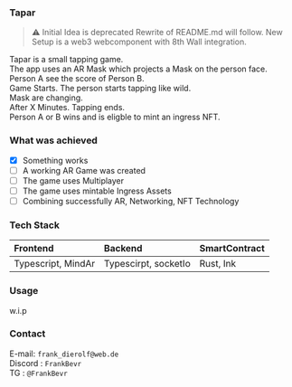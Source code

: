 ### Tapar

> ⚠️ Initial Idea is deprecated
> Rewrite of README.md will follow.
> New Setup is a web3 webcomponent with 8th Wall integration.

Tapar is a small tapping game.  
The app uses an AR Mask which projects a Mask on the person face.  
Person A see the score of Person B.  
Game Starts. The person starts tapping like wild.  
Mask are changing.  
After X Minutes. Tapping ends.  
Person A or B wins and is eligble to mint an ingress NFT.

### What was achieved

- [x] Something works
- [ ] A working AR Game was created
- [ ] The game uses Multiplayer
- [ ] The game uses mintable Ingress Assets
- [ ] Combining successfully AR, Networking, NFT Technology

### Tech Stack

| Frontend           | Backend              | SmartContract |
| :----------------- | :------------------- | :------------ |
| Typescript, MindAr | Typescirpt, socketIo | Rust, Ink     |

### Usage

w.i.p

### Contact

E-mail: `frank_dierolf@web.de`  
Discord : `FrankBevr`  
TG : `@FrankBevr`
